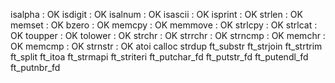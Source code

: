 isalpha : OK
isdigit : OK
isalnum : OK
isascii : OK
isprint : OK
strlen  : OK
memset	: OK
bzero	: OK
memcpy	: OK
memmove : OK
strlcpy	: OK
strlcat	: OK
toupper	: OK
tolower	: OK
strchr	: OK
strrchr	: OK
strncmp	: OK
memchr	: OK
memcmp	: OK
strnstr	: OK
atoi
calloc
strdup
ft_substr
ft_strjoin
ft_strtrim
ft_split
ft_itoa
ft_strmapi
ft_striteri
ft_putchar_fd
ft_putstr_fd
ft_putendl_fd
ft_putnbr_fd
